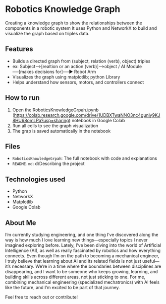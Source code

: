 # Robotics Knowledge Graph

Creating a knowledge graph to show the relationships between the components in a robotic system 
It uses Python and NetworkX to build and visualize the graph based on triples data.

## Features
- Builds a directed graph from (subject, relation (verb), object) triples
- ex: Subject-->[realtion or an action (verb)]-->object / AI Module ──[makes decisions for]──▶ Robot Arm
- Visualizes the graph using matplotlib; python Library
- Helps understand how sensors, motors, and controllers connect

## How to run
1. Open the RoboticsKnowledgeGrpah.ipynb (https://colab.research.google.com/drive/1UDBXTwaNNO3nc4guniy9KJ8HU68omLPa?usp=sharing) notebook in Google Colab 
2. Run all cells to see the graph visualization
3. The grap is saved automatically in the notebook

## Files
- `RoboticsKnowledgeGrpah`: The full notebook with code and explanations 
- `README.md`: d\Describing the project

## Technologies used
- Python  
- NetworkX  
- Matplotlib  
- Google Colab

## About Me
I’m currently studying engineering, and one thing I’ve discovered along the way is how much I love learning new things—especially topics I never imagined exploring before.
Lately, I’ve been diving into the world of Artificial Intelligence (AI), as well as really fascinated by robotics and how everything connects.
Even though I’m on the path to becoming a mechanical engineer, I truly believe that learning about AI and its related fields is not just useful—it’s necessary.
We’re in a time where the boundaries between disciplines are disappearing, and I want to be someone who keeps growing, learning, and building skills across different areas, not just sticking to one.
For me, combining mechanical engineering (specialized mechatronics) with AI feels like the future, and I’m excited to be part of that journey.

Feel free to reach out or contribute!
